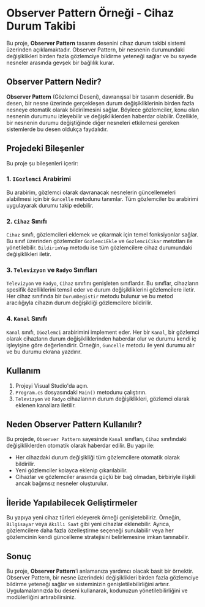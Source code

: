 # Observer Pattern Örneği - Cihaz Durum Takibi

Bu proje, **Observer Pattern** tasarım desenini cihaz durum takibi sistemi üzerinden açıklamaktadır. Observer Pattern, bir nesnenin durumundaki değişiklikleri birden fazla gözlemciye bildirme yeteneği sağlar ve bu sayede nesneler arasında gevşek bir bağlılık kurar.

## Observer Pattern Nedir?

**Observer Pattern** (Gözlemci Deseni), davranışsal bir tasarım desenidir. Bu desen, bir nesne üzerinde gerçekleşen durum değişikliklerinin birden fazla nesneye otomatik olarak bildirilmesini sağlar. Böylece gözlemciler, konu olan nesnenin durumunu izleyebilir ve değişikliklerden haberdar olabilir. Özellikle, bir nesnenin durumu değiştiğinde diğer nesneleri etkilemesi gereken sistemlerde bu desen oldukça faydalıdır.

## Projedeki Bileşenler

Bu proje şu bileşenleri içerir:

### 1. `IGozlemci` Arabirimi

Bu arabirim, gözlemci olarak davranacak nesnelerin güncellemeleri alabilmesi için bir `Guncelle` metodunu tanımlar. Tüm gözlemciler bu arabirimi uygulayarak durumu takip edebilir.

### 2. `Cihaz` Sınıfı

`Cihaz` sınıfı, gözlemcileri eklemek ve çıkarmak için temel fonksiyonlar sağlar. Bu sınıf üzerinden gözlemciler `GozlemciEkle` ve `GozlemciCikar` metotları ile yönetilebilir. `BildirimYap` metodu ise tüm gözlemcilere cihaz durumundaki değişiklikleri iletir.

### 3. `Televizyon` ve `Radyo` Sınıfları

`Televizyon` ve `Radyo`, `Cihaz` sınıfını genişleten sınıflardır. Bu sınıflar, cihazların spesifik özelliklerini temsil eder ve durum değişikliklerini gözlemcilere iletir. Her cihaz sınıfında bir `DurumDegistir` metodu bulunur ve bu metod aracılığıyla cihazın durum değişikliği gözlemcilere bildirilir.

### 4. `Kanal` Sınıfı

`Kanal` sınıfı, `IGozlemci` arabirimini implement eder. Her bir `Kanal`, bir gözlemci olarak cihazların durum değişikliklerinden haberdar olur ve durumu kendi iç işleyişine göre değerlendirir. Örneğin, `Guncelle` metodu ile yeni durumu alır ve bu durumu ekrana yazdırır.

## Kullanım

1. Projeyi Visual Studio'da açın.
2. `Program.cs` dosyasındaki `Main()` metodunu çalıştırın.
3. `Televizyon` ve `Radyo` cihazlarının durum değişiklikleri, gözlemci olarak eklenen kanallara iletilir.

## Neden Observer Pattern Kullanılır?

Bu projede, `Observer Pattern` sayesinde `Kanal` sınıfları, `Cihaz` sınıfındaki değişikliklerden otomatik olarak haberdar edilir. Bu yapı ile:

- Her cihazdaki durum değişikliği tüm gözlemcilere otomatik olarak bildirilir.
- Yeni gözlemciler kolayca eklenip çıkarılabilir.
- Cihazlar ve gözlemciler arasında güçlü bir bağ olmadan, birbiriyle ilişkili ancak bağımsız nesneler oluşturulur.


## İleride Yapılabilecek Geliştirmeler

Bu yapıya yeni cihaz türleri ekleyerek örneği genişletebiliriz. Örneğin, `Bilgisayar` veya `Akıllı Saat` gibi yeni cihazlar eklenebilir. Ayrıca, gözlemcilere daha fazla özelleştirme seçeneği sunulabilir veya her gözlemcinin kendi güncelleme stratejisini belirlemesine imkan tanınabilir.

## Sonuç

Bu proje, **Observer Pattern**’i anlamanıza yardımcı olacak basit bir örnektir. Observer Pattern, bir nesne üzerindeki değişiklikleri birden fazla gözlemciye bildirme yeteneği sağlar ve sisteminizin genişletilebilirliğini artırır. Uygulamalarınızda bu deseni kullanarak, kodunuzun yönetilebilirliğini ve modülerliğini artırabilirsiniz.




